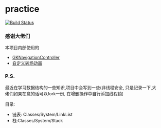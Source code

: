 # practice

[![Build Status](https://travis-ci.org/alreadyRight/MixT.svg?branch=master)](https://travis-ci.org/alreadyRight/MixT)

### 感谢大佬们 
本项目内部使用的
* [GKNavigationController](https://github.com/QuintGao/GKNavigationController)
* [自定义转场动画](https://www.jianshu.com/p/a7335474651c)

### P.S.

最近在学习数据结构的一些知识,项目中会写到一些(非线程安全, 只是记录一下,大佬们如果在意的话可以fork一份, 在增删操作中自行添加线程锁)

目录: 
* 链表: Classes/System/LinkList
* 栈:Classes/System/Stack
